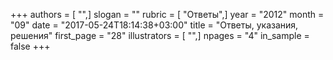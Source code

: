 +++
authors = [ "",]
slogan = ""
rubric = [ "Ответы",]
year = "2012"
month = "09"
date = "2017-05-24T18:14:38+03:00"
title = "Ответы, указания, решения"
first_page = "28"
illustrators = [ "",]
npages = "4"
in_sample = false
+++
